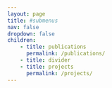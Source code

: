 ```yaml
---
layout: page
title: #submenus
nav: false
dropdown: false
children: 
    - title: publications
      permalink: /publications/
    - title: divider
    - title: projects
      permalink: /projects/
---
```

